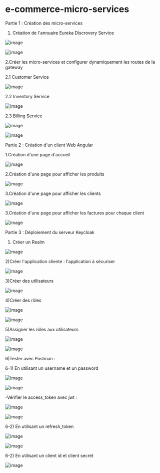 # e-commerce-micro-services

Partie 1 : Création des micro-services

1.  Création de l'annuaire Eureka Discrovery Service

![image](https://user-images.githubusercontent.com/96297390/213009701-f9c08b14-c6cb-459f-84f5-4d4504c253fb.png)

![image](https://user-images.githubusercontent.com/96297390/213013276-14aa4886-0b41-4ba7-b7ed-f48d7c17aff4.png)


2.Créer les micro-services et configurer dynamiquement les routes de la gateway

2.1 Customer Service

![image](https://user-images.githubusercontent.com/96297390/213013806-31d5b08f-7a48-4c71-91ae-aa9e70515811.png)


2.2 Inventory Service

![image](https://user-images.githubusercontent.com/96297390/213013920-49043948-49a8-4356-ade3-a53c661e851e.png)


2.3 Billing Service

![image](https://user-images.githubusercontent.com/96297390/213014423-168e5fda-aff5-498f-9827-d8f1f01d1b04.png)

![image](https://user-images.githubusercontent.com/96297390/213014519-747e28c1-3e7d-4795-ac89-0a5dc9c5b879.png)


Partie 2 : Création d'un client Web Angular

1.Création d'une page d'accueil

![image](https://user-images.githubusercontent.com/96297390/213019250-952c41be-4c49-47c7-96d8-66f3a7e01103.png)

2.Création d'une page pour afficher les produits

![image](https://user-images.githubusercontent.com/96297390/213020766-99458278-7caa-4121-ac81-304cb8d536b7.png)

3.Création d'une page pour afficher les clients 

![image](https://user-images.githubusercontent.com/96297390/213022201-6b97d4ae-c641-4faf-98ed-e8c4c537291a.png)

3.Création d'une page pour afficher les factures pour chaque client

![image](https://user-images.githubusercontent.com/96297390/213027287-05dd8da7-db4c-43c8-ab2e-e80e5ff4fed0.png)



Partie 3 : Déploiement du serveur Keycloak

1) Créer un Realm 


![image](https://user-images.githubusercontent.com/96297390/210277987-63bb8810-0d17-4075-b1d0-a2db3a4e4a3c.png)

2)Créer l'application cliente : l'application à sécuriser

![image](https://user-images.githubusercontent.com/96297390/210280361-f36ec0ef-3299-42e7-927e-553320fddd1b.png)

3)Créer des utilisateurs

![image](https://user-images.githubusercontent.com/96297390/210280787-13c24305-c697-4857-beca-527f27fa17db.png)

4)Créer des rôles

![image](https://user-images.githubusercontent.com/96297390/210280929-ae33c552-75c6-4e38-96a3-53e0e74c4cb9.png)

![image](https://user-images.githubusercontent.com/96297390/210281002-3545c61c-03a9-41e4-90d8-95655dc9e345.png)

5)Assigner les rôles aux utilisateurs

![image](https://user-images.githubusercontent.com/96297390/210282028-a0f96dee-c410-4460-99eb-e5ca5bbb66dd.png)

![image](https://user-images.githubusercontent.com/96297390/210282133-0aba7d2c-7934-4bc5-848c-4efe78ea92fe.png)

6)Tester avec Postman :

6-1) En utilisant un username et un password

![image](https://user-images.githubusercontent.com/96297390/210283595-90a6898b-c57f-4a8a-885c-81a6d6ca9ddc.png)

![image](https://user-images.githubusercontent.com/96297390/210443498-d08573d8-a0ae-4691-87d9-fd1e647dd889.png)


-Vérifier le access_token avec jwt :

![image](https://user-images.githubusercontent.com/96297390/210283781-95e943e7-da0a-40ec-b2e3-623bdc3a3199.png)


![image](https://user-images.githubusercontent.com/96297390/210283744-818a6e6d-9811-43c8-9eab-f6b2cd0803ed.png)

6-2) En utilisant un refresh_token

![image](https://user-images.githubusercontent.com/96297390/210443935-4f89f379-58d8-4117-9da8-9625093f9af7.png)

![image](https://user-images.githubusercontent.com/96297390/210443994-7afa7532-4c7f-48d7-8c65-6ce4411b2c13.png)

6-2) En utilisant un client id et client secret

![image](https://user-images.githubusercontent.com/96297390/210444210-1995e7a9-e789-4cf9-bd53-5285c3e44136.png)






